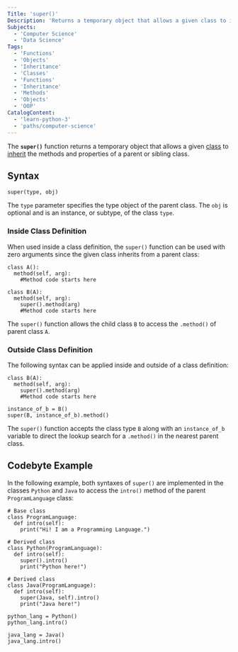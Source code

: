 ```yaml
---
Title: 'super()'
Description: 'Returns a temporary object that allows a given class to inherit the methods and properties of a parent or sibling class.'
Subjects:
  - 'Computer Science'
  - 'Data Science'
Tags:
  - 'Functions'
  - 'Objects'
  - 'Inheritance'
  - 'Classes'
  - 'Functions'
  - 'Inheritance'
  - 'Methods'
  - 'Objects'
  - 'OOP'
CatalogContent:
  - 'learn-python-3'
  - 'paths/computer-science'
---
```


The **`super()`** function returns a temporary object that allows a given [class](https://www.codecademy.com/resources/docs/python/classes) to [inherit](https://www.codecademy.com/resources/docs/python/inheritance) the methods and properties of a parent or sibling class.

## Syntax

```pseudo
super(type, obj)
```

The `type` parameter specifies the type object of the parent class. The `obj` is optional and is an instance, or subtype, of the class `type`.

### Inside Class Definition

When used inside a class definition, the `super()` function can be used with zero arguments since the given class inherits from a parent class:

```pseudo
class A():
  method(self, arg):
    #Method code starts here

class B(A):
  method(self, arg):
    super().method(arg)
    #Method code starts here
```

The `super()` function allows the child class `B` to access the `.method()` of parent class `A`.

### Outside Class Definition

The following syntax can be applied inside and outside of a class definition:

```pseudo
class B(A):
  method(self, arg):
    super().method(arg)
    #Method code starts here

instance_of_b = B()
super(B, instance_of_b).method()
```

The `super()` function accepts the class type `B` along with an `instance_of_b` variable to direct the lookup search for a `.method()` in the nearest parent class.

## Codebyte Example

In the following example, both syntaxes of `super()` are implemented in the classes `Python` and `Java` to access the `intro()` method of the parent `ProgramLanguage` class:

```codebyte/python
# Base class
class ProgramLanguage:
  def intro(self):
    print("Hi! I am a Programming Language.")

# Derived class
class Python(ProgramLanguage):
  def intro(self):
    super().intro()
    print("Python here!")

# Derived class
class Java(ProgramLanguage):
  def intro(self):
    super(Java, self).intro()
    print("Java here!")

python_lang = Python()
python_lang.intro()

java_lang = Java()
java_lang.intro()
```
